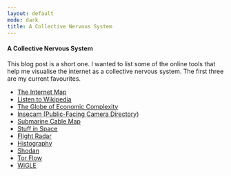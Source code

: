 ```yaml
---
layout: default
mode: dark
title: A Collective Nervous System
---
```

<h4>A Collective Nervous System</h4>
<p>This blog post is a short one. I wanted to list some of the online tools that help me visualise the internet as 
    a collective nervous system. The first three are my current favourites.
</p>
<p><ul>
    <li><a target="_blank" class="dark" href="http://internet-map.net/">The Internet Map</a></li>
    <li><a target="_blank" class="dark" href="http://listen.hatnote.com/">Listen to Wikipedia</a></li>
    <li><a target="_blank" class="dark" href="http://globe.cid.harvard.edu/">The Globe of Economic Complexity</a></li>
    <li><a target="_blank" class="dark" href="http://www.insecam.org/">Insecam (Public-Facing Camera Directory)</a></li>
    <li><a target="_blank" class="dark" href="https://www.submarinecablemap.com/">Submarine Cable Map</a></li>
    <li><a target="_blank" class="dark" href="https://sky.rogue.space/">Stuff in Space</a></li>
    <li><a target="_blank" class="dark" href="https://www.flightradar24.com/">Flight Radar</a></li>
    <li><a target="_blank" class="dark" href="https://histography.io/">Histography</a></li>
    <li><a target="_blank" class="dark" href="https://www.shodan.io/">Shodan</a></li>
    <li><a target="_blank" class="dark" href="https://torflow.uncharted.software/">Tor Flow</a></li>
    <li><a target="_blank" class="dark" href="https://www.wigle.net/">WiGLE</a></li>
</ul></p>